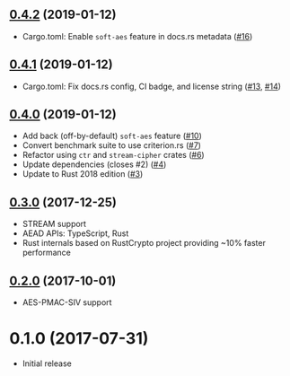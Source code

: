 ## [0.4.2] (2019-01-12)

- Cargo.toml: Enable `soft-aes` feature in docs.rs metadata ([#16])

## [0.4.1] (2019-01-12)

- Cargo.toml: Fix docs.rs config, CI badge, and license string ([#13], [#14])

## [0.4.0] (2019-01-12)

- Add back (off-by-default) `soft-aes` feature ([#10])
- Convert benchmark suite to use criterion.rs ([#7])
- Refactor using `ctr` and `stream-cipher` crates ([#6])
- Update dependencies (closes #2) ([#4])
- Update to Rust 2018 edition ([#3])

## [0.3.0] (2017-12-25)

- STREAM support
- AEAD APIs: TypeScript, Rust
- Rust internals based on RustCrypto project providing ~10% faster performance

## [0.2.0] (2017-10-01)

- AES-PMAC-SIV support

# 0.1.0 (2017-07-31)

- Initial release

[0.4.2]: https://github.com/miscreant/miscreant.rs/pull/17
[#16]: https://github.com/miscreant/miscreant.rs/pull/16
[0.4.1]: https://github.com/miscreant/miscreant.rs/pull/15
[#14]: https://github.com/miscreant/miscreant.rs/pull/14
[#13]: https://github.com/miscreant/miscreant.rs/pull/13
[0.4.0]: https://github.com/miscreant/miscreant.rs/pull/12
[#10]: https://github.com/miscreant/miscreant.rs/pull/12
[#7]: https://github.com/miscreant/miscreant.rs/pull/7
[#6]: https://github.com/miscreant/miscreant.rs/pull/6
[#4]: https://github.com/miscreant/miscreant.rs/pull/4
[#3]: https://github.com/miscreant/miscreant.rs/pull/3
[0.3.0]: https://github.com/miscreant/miscreant.rs/compare/v0.2.0...v0.3.0
[0.2.0]: https://github.com/miscreant/miscreant.rs/compare/v0.1.0...v0.2.0
